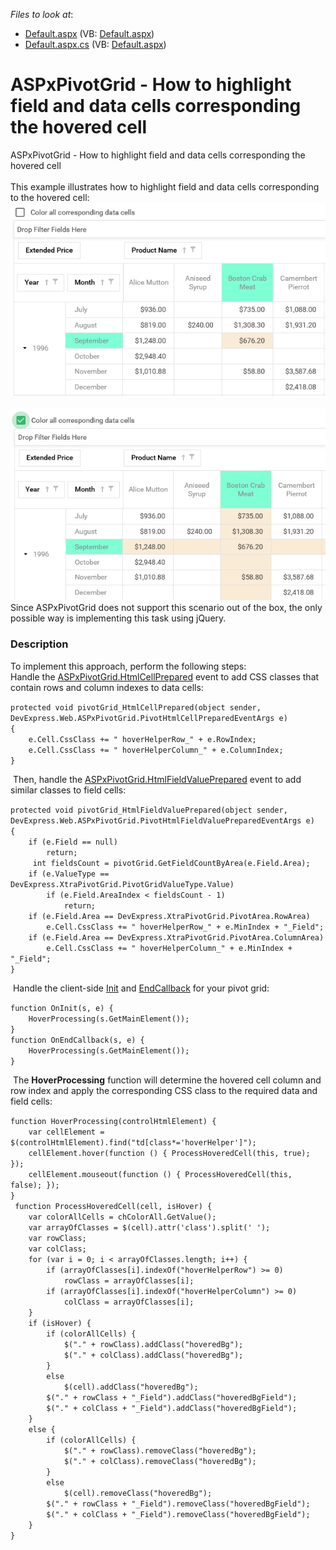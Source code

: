 <!-- default file list -->
*Files to look at*:

* [Default.aspx](./CS/Default.aspx) (VB: [Default.aspx](./VB/Default.aspx))
* [Default.aspx.cs](./CS/Default.aspx.cs) (VB: [Default.aspx](./VB/Default.aspx))
<!-- default file list end -->
# ASPxPivotGrid - How to highlight field and data cells corresponding the hovered cell


<p>ASPxPivotGrid - How to highlight field and data cells corresponding the hovered cell<br><br>This example illustrates how to highlight field and data cells corresponding to the hovered cell:<br><img src="https://raw.githubusercontent.com/DevExpress-Examples/aspxpivotgrid-how-to-highlight-field-and-data-cells-corresponding-the-hovered-cell-t621056/17.2.7+/media/7c770969-ded8-4eaa-9ec8-f052f7dd136a.png"> <br><img src="https://raw.githubusercontent.com/DevExpress-Examples/aspxpivotgrid-how-to-highlight-field-and-data-cells-corresponding-the-hovered-cell-t621056/17.2.7+/media/7d663a5d-2701-411f-88ca-3d07da9f1eda.png"><br>Since ASPxPivotGrid does not support this scenario out of the box, the only possible way is implementing this task using jQuery. </p>


<h3>Description</h3>

<p>To implement this approach, perform the following steps:<br>Handle the&nbsp;<a href="https://documentation.devexpress.com/#AspNet/DevExpressWebASPxPivotGridASPxPivotGrid_HtmlCellPreparedtopic">ASPxPivotGrid.HtmlCellPrepared</a>&nbsp;event to add CSS classes that contain rows and column indexes to data cells:</p>
<code lang="cs">protected void pivotGrid_HtmlCellPrepared(object sender, DevExpress.Web.ASPxPivotGrid.PivotHtmlCellPreparedEventArgs e)
{
    e.Cell.CssClass += " hoverHelperRow_" + e.RowIndex;
    e.Cell.CssClass += " hoverHelperColumn_" + e.ColumnIndex;
}
</code>
<p>&nbsp;Then, handle the&nbsp;<a href="https://documentation.devexpress.com/#AspNet/DevExpressWebASPxPivotGridASPxPivotGrid_HtmlFieldValuePreparedtopic">ASPxPivotGrid.HtmlFieldValuePrepared</a>&nbsp;event to add similar classes to field cells:</p>
<code lang="cs">protected void pivotGrid_HtmlFieldValuePrepared(object sender, DevExpress.Web.ASPxPivotGrid.PivotHtmlFieldValuePreparedEventArgs e)
{
    if (e.Field == null)
        return;
     int fieldsCount = pivotGrid.GetFieldCountByArea(e.Field.Area);
    if (e.ValueType == DevExpress.XtraPivotGrid.PivotGridValueType.Value)
        if (e.Field.AreaIndex &lt; fieldsCount - 1)
            return;
    if (e.Field.Area == DevExpress.XtraPivotGrid.PivotArea.RowArea)
        e.Cell.CssClass += " hoverHelperRow_" + e.MinIndex + "_Field";
    if (e.Field.Area == DevExpress.XtraPivotGrid.PivotArea.ColumnArea)
        e.Cell.CssClass += " hoverHelperColumn_" + e.MinIndex + "_Field";
}
</code>
<p>&nbsp;Handle the client-side&nbsp;<a href="https://documentation.devexpress.com/#AspNet/DevExpressWebScriptsASPxClientControlBase_Inittopic">Init</a>&nbsp;and&nbsp;<a href="https://documentation.devexpress.com/#AspNet/DevExpressWebASPxPivotGridScriptsASPxClientPivotGrid_EndCallbacktopic">EndCallback</a>&nbsp;for your pivot grid:</p>
<code lang="js">function OnInit(s, e) {
    HoverProcessing(s.GetMainElement());
}
function OnEndCallback(s, e) {
    HoverProcessing(s.GetMainElement());
}
</code>
<p>&nbsp;The&nbsp;<strong>HoverProcessing</strong> function will determine the hovered cell column and row index and apply the corresponding CSS class to the required data and field cells:</p>
<code lang="js">function HoverProcessing(controlHtmlElement) {
	var cellElement = $(controlHtmlElement).find("td[class*='hoverHelper']");
	cellElement.hover(function () { ProcessHoveredCell(this, true); });
	cellElement.mouseout(function () { ProcessHoveredCell(this, false); });
}
 function ProcessHoveredCell(cell, isHover) {
	var colorAllCells = chColorAll.GetValue();
	var arrayOfClasses = $(cell).attr('class').split(' ');
	var rowClass;
	var colClass;
	for (var i = 0; i &lt; arrayOfClasses.length; i++) {
		if (arrayOfClasses[i].indexOf("hoverHelperRow") &gt;= 0)
			rowClass = arrayOfClasses[i];
		if (arrayOfClasses[i].indexOf("hoverHelperColumn") &gt;= 0)
			colClass = arrayOfClasses[i];
	}
 	if (isHover) {
		if (colorAllCells) {
			$("." + rowClass).addClass("hoveredBg");
			$("." + colClass).addClass("hoveredBg");
		}
		else
			$(cell).addClass("hoveredBg");
		$("." + rowClass + "_Field").addClass("hoveredBgField");
		$("." + colClass + "_Field").addClass("hoveredBgField");
	}
	else {
		if (colorAllCells) {
			$("." + rowClass).removeClass("hoveredBg");
			$("." + colClass).removeClass("hoveredBg");
		}
		else
			$(cell).removeClass("hoveredBg");
		$("." + rowClass + "_Field").removeClass("hoveredBgField");
		$("." + colClass + "_Field").removeClass("hoveredBgField");
	}
}
</code>
<p>&nbsp;</p>

<br/>


